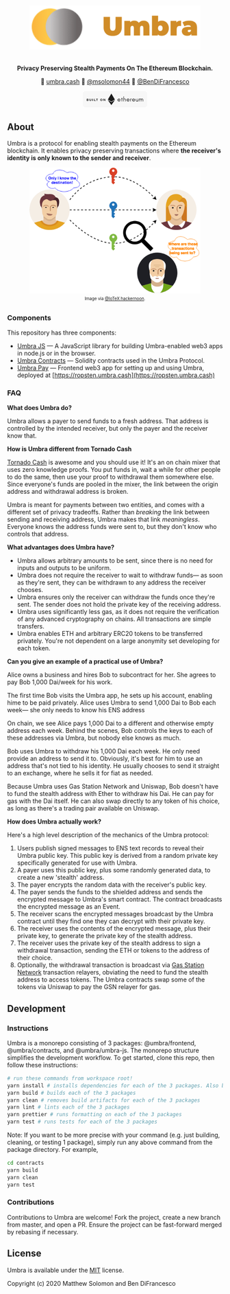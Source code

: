 <div align="center">
	<img width="400" src="readme/umbra-logo-words.png" alt="Umbra Logo">
	<br />
	<br />
</div>

<p align="center">
	<b>Privacy Preserving Stealth Payments On The Ethereum Blockchain.</b>
</p>

<p align="center">
	🚀 <a href="https://ropsten.umbra.cash">umbra.cash</a>
	👷 <a href="https://twitter.com/msolomon44">@msolomon44</a>
	👷 <a href="https://twitter.com/BenDiFrancesco">@BenDiFrancesco</a>
</p>

<div align="center">
	<img width="150" src="readme/ethereum-badge-light.png" alt="Umbra Logo">
	<br />
</div>

## About

Umbra is a protocol for enabling stealth payments on the Ethereum blockchain. It enables privacy preserving transactions where **the receiver's identity is only known to the sender and receiver**.

<div align="center">
	<img width="400" src="readme/stealth-addrs.png" alt="Umbra Logo">
	<br />
	<sub><sup>
		Image via <a href="https://hackernoon.com/blockchain-privacy-enhancing-technology-series-stealth-address-i-c8a3eb4e4e43">@IoTeX hackernoon</a>.
	</sub></sup>
</div>

### Components

This repository has three components:

* [Umbra JS](umbra-js/) — A JavaScript library for building Umbra-enabled web3 apps in node.js or in the browser.
* [Umbra Contracts](contracts/) — Solidity contracts used in the Umbra Protocol.
* [Umbra Pay](app/) — Frontend web3 app for setting up and using Umbra, deployed at [https://ropsten.umbra.cash](https://ropsten.umbra.cash)

### FAQ

**What does Umbra do?**

Umbra allows a payer to send funds to a fresh address. That address is controlled by the intended receiver, but only the payer and the receiver know that.

**How is Umbra different from Tornado Cash**

[Tornado Cash](https://tornado.cash/) is awesome and you should use it! It's an on chain mixer that uses zero knowledge proofs. You put funds in, wait a while for other people to do the same, then use your proof to withdrawal them somewhere else. Since everyone's funds are pooled in the mixer, the link between the origin address and withdrawal address is broken.

Umbra is meant for payments between two entities, and comes with a different set of privacy tradeoffs. Rather than *breaking* the link between sending and receiving address, Umbra makes that link *meaningless*. Everyone knows the address funds were sent to, but they don't know who controls that address.

**What advantages does Umbra have?**

* Umbra allows arbitrary amounts to be sent, since there is no need for inputs and outputs to be uniform.
* Umbra does not require the receiver to wait to withdraw funds— as soon as they're sent, they can be withdrawn to any address the receiver chooses.
* Umbra ensures only the receiver can withdraw the funds once they're sent. The sender does not hold the private key of the receiving address.
* Umbra uses significantly less gas, as it does not require the verification of any advanced cryptography on chains. All transactions are simple transfers.
* Umbra enables ETH and arbitrary ERC20 tokens to be transferred privately. You're not dependent on a large anonymity set developing for each token.

**Can you give an example of a practical use of Umbra?**

Alice owns a business and hires Bob to subcontract for her. She agrees to pay Bob 1,000 Dai/week for his work.

The first time Bob visits the Umbra app, he sets up his account, enabling hime to be paid privately. Alice uses Umbra to send 1,000 Dai to Bob each week— she only needs to know his ENS address

On chain, we see Alice pays 1,000 Dai to a different and otherwise empty address each week. Behind the scenes, Bob controls the keys to each of these addresses via Umbra, but nobody else knows as much.

Bob uses Umbra to withdraw his 1,000 Dai each week. He only need provide an address to send it to. Obviously, it's best for him to use an address that's not tied to his identity. He usually chooses to send it straight to an exchange, where he sells it for fiat as needed.

Because Umbra uses Gas Station Network and Uniswap, Bob doesn't have to fund the stealth address with Ether to withdraw his Dai. He can pay for gas with the Dai itself. He can also swap directly to any token of his choice, as long as there's a trading pair available on Uniswap.

**How does Umbra actually work?**

Here's a high level description of the mechanics of the Umbra protocol:

1. Users publish signed messages to ENS text records to reveal their Umbra public key. This public key is derived from a random private key specifically generated for use with Umbra.
2. A payer uses this public key, plus some randomly generated data, to create a new 'stealth' address.
3. The payer encrypts the random data with the receiver's public key.
4. The payer sends the funds to the shielded address and sends the encrypted message to Umbra's smart contract. The contract broadcasts the encrypted message as an Event.
5. The receiver scans the encrypted messages broadcast by the Umbra contract until they find one they can decrypt with their private key.
6. The receiver uses the contents of the encrypted message, plus their private key, to generate the private key of the stealth address.
7. The receiver uses the private key of the stealth address to sign a withdrawal transaction, sending the ETH or tokens to the address of their choice.
8. Optionally, the withdrawal transaction is broadcast via [Gas Station Network](https://www.opengsn.org/) transaction relayers, obviating the need to fund the stealth address to access tokens. The Umbra contracts swap some of the tokens via Uniswap to pay the GSN relayer for gas.


## Development

### Instructions

Umbra is a monorepo consisting of 3 packages: @umbra/frontend, @umbra/contracts, and @umbra/umbra-js. The monorepo structure simplifies the development workflow. To get started, clone this repo, then follow these instructions:

```sh
# run these commands from workspace root!
yarn install # installs dependencies for each of the 3 packages. Also builds umbra-js.
yarn build # builds each of the 3 packages
yarn clean # removes build artifacts for each of the 3 packages
yarn lint # lints each of the 3 packages
yarn prettier # runs formatting on each of the 3 packages
yarn test # runs tests for each of the 3 packages
```

Note: If you want to be more precise with your command (e.g. just building, cleaning, or testing 1 package), simply run any above command from the package directory. For example,

```sh
cd contracts
yarn build
yarn clean
yarn test
```

### Contributions

Contributions to Umbra are welcome! Fork the project, create a new branch from master, and open a PR. Ensure the project can be fast-forward merged by rebasing if necessary.

## License

Umbra is available under the [MIT](LICENSE.txt) license.

Copyright (c) 2020 Matthew Solomon and Ben DiFrancesco
